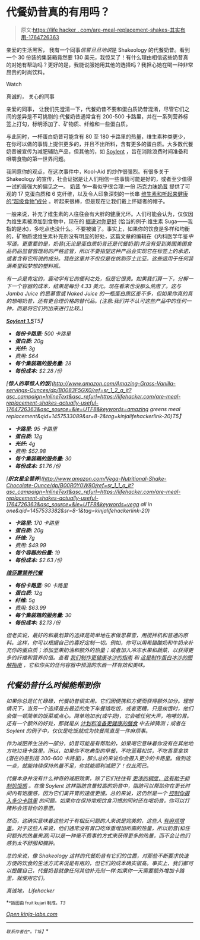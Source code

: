 # 代餐奶昔真的有用吗？

> 原文:[https://life hacker . com/are-meal-replacement-shakes-其实有用-1764726363](https://lifehacker.com/are-meal-replacement-shakes-actually-useful-1764726363)

亲爱的生活黑客，
我有一个同事*信誓旦旦地说*是 Shakeology 的代餐奶昔。看到一个 30 份装的集装箱竟然要 130 美元，我惊呆了！有什么理由相信这些奶昔真的对她有帮助吗？更好的是，我能说服她用其他的选择吗？我担心她在喝一种非常昂贵的时尚饮料。

Watch

真诚的，
关心的同事

亲爱的同事，
让我们先澄清一下，代餐奶昔不要和蛋白质奶昔混淆，尽管它们之间的差异是不可挑剔的:代餐奶昔通常含有 200-500 卡路里，并在一系列营养标签上打勾，标明添加了、矿物质、纤维和一些蛋白质。

与此同时，一杯蛋白奶昔可能含有 80 至 180 卡路里的热量，维生素种类更少，在你可以做的事情上提供更多的，并且不出所料，含有更多的蛋白质。大多数代餐奶昔被宣传为减肥辅助产品，但其他的，如 [Soylent](https://www.soylent.com) ，旨在消除浪费时间准备和咀嚼食物的第一世界问题。

我同意你的观点，在这次事件中，Kool-Aid 的炒作很强烈。有很多关于 Shakeology 的宣传，社会证据是让人们相信一些事情可能是好的，或者至少值得一试的最强大的偏见之一。 [奶昔](http://www.shakeology.com/en_US/) 乍一看似乎很合理:一份 [巧克力味奶昔](http://www.shakeology.com/c/document_library/get_file?uuid=1d66051a-61fd-4199-841b-16d24dae4c7b&groupId=59860) 提供了可观的 17 克蛋白质和 6 克纤维，以及令人印象深刻的一长串 [维生素和听起来健康的“超级食物”成分](https://lifehacker.com/superfoods-aren-t-super-they-should-be-your-normal-f-1732602955) 。听起来很棒，但是现在让我们戴上怀疑者的帽子。

一般来说，补充了维生素的人往往会有大胖的健康光环。人们可能会认为，仅仅因为维生素被添加到食物中，现在的 [据说对你更好](https://www.sciencebasedmedicine.org/vitamins-and-cancer-risk/) (恰当的例子:维生素 Suga——我指的是水)，多吃点也没什么。不要被骗了。事实上，如果你的饮食是多样和均衡的，矿物质或维生素补充剂没有明显的好处，这篇文章的编辑在《内科医学年鉴*中写道。更重要的是，奶昔(无论是蛋白质奶昔还是代餐奶昔)并没有受到美国美国食品药品监督管理局的严格监管，所以不要指望这种产品会实现它在标签上的承诺，或者含有它所说的成分。我在这里并不仅仅是在挑剔莎士比亚。这些适用于任何装满希望和梦想的塑料瓶。*

*有一点是肯定的，震动学有它的便利之处，但是它很贵。如果我们算一下，分解一下一个容器的成本，结果是每份 4.33 美元。现在看来也没那么荒唐了。这与 Jamba Juice 的思慕雪或 Naked Juice 的一瓶蛋白质区差不多，但如果你真的真的想喝奶昔，还有更合理价格的替代品。(注意:我们并不认可这些产品中的任何一种，而是将它们列出来进行比较。)* 

*[**Soylent 1.5**](https://www.soylent.com/product/powder/)T5】*

*   ***每份卡路里:** 500 卡路里* 
*   ***蛋白质:** 20g* 
*   ***光纤:** 3g* 
*   *费用: $64* 
*   ***每个集装箱的服务量:** 28* 
*   ***每份成本:** $2.28 /份* 

*[**惊人的草惊人的饭**](http://www.amazon.com/Amazing-Grass-Vanilla-servings-Ounces/dp/B0083F5GX0/ref=sr_1_2_a_it?asc_campaign=InlineText&asc_refurl=https://lifehacker.com/are-meal-replacement-shakes-actually-useful-1764726363&asc_source=&ie=UTF8&keywords=amazing greens meal replacement&qid=1457533089&sr=8-2&tag=kinjalifehackerlink-20)T5】*

*   ***卡路里:** 95 卡路里* 
*   ***蛋白质:** 12g* 
*   ***光纤:** 4g* 
*   *费用: $52.98* 
*   ***每个集装箱的服务量:** 30* 
*   ***每份成本:** $1.76 /份* 

*[**织女星全营养**](http://www.amazon.com/Vega-Nutritional-Shake-Chocolate-Ounce/dp/B00R0Y0W8O/ref=sr_1_1_a_it?asc_campaign=InlineText&asc_refurl=https://lifehacker.com/are-meal-replacement-shakes-actually-useful-1764726363&asc_source=&ie=UTF8&keywords=vega all in one&qid=1457533382&sr=8-1&tag=kinjalifehackerlink-20)*

*   ***卡路里:** 170 卡路里* 
*   ***蛋白质:** 20g* 
*   ***纤维:** 7g* 
*   *费用: $49.99* 
*   ***每个容器的份量:** 19* 
*   ***每份成本:** $2.63 /份* 

*[**维莎露营养代餐**](http://www.amazon.com/gp/product/B005ZA0VUO/ref=as_li_qf_sp_asin_il_tl?asc_campaign=InlineText&asc_refurl=https://lifehacker.com/are-meal-replacement-shakes-actually-useful-1764726363&asc_source=&camp=1789&creative=9325&creativeASIN=B005ZA0VUO&ie=UTF8&linkCode=as2&linkId=42IVLFBQSEPR4LRL&tag=kinjalifehackerlink-20)*

*   ***每份卡路里:** 90 卡路里* 
*   ***蛋白质:** 12g* 
*   ***纤维:** 5g* 
*   *费用: $63.99* 
*   ***每个集装箱的服务量:** 30* 
*   ***每份成本:** $2.13 /份* 

*但老实说，最好的和最划算的选择是简单地在家做思慕雪，用搅拌机和普通的原料。这样，你可以根据自己的喜好定制一切。例如，你可以用希腊酸奶和牛奶来补充你的蛋白质；添加坚果奶油和额外的热量；或者加入冷冻水果和蔬菜，以获得更多的纤维和营养价值。查看 [我们制作更健康冰沙的指南](http://vitals.lifehacker.com/are-smoothies-healthy-1696270191#_ga=1.195030052.840443020.1447564323) 和 [这是制作蛋白冰沙的图解指南](https://lifehacker.com/a-graphical-guide-to-quick-and-easy-protein-smoothies-1723473566) ，它和你买的任何容器中预混的东西一样有效和美味。*

## ***代餐奶昔什么时候能帮到你***

*如果你总是忙忙碌碌，代餐奶昔很实用。它们因便携和方便而获得额外加分。理想情况下，当另一个选择是去最近的免下车餐馆吃饭，或者更糟，只是挨饿时，他们会做一顿简单的饭菜或点心。简单地加水(或牛奶)，它会嘘任何大声，咆哮的胃。还有一个额外的好处，那就是从 [计划和准备更健康的膳食](https://lifehacker.com/how-to-shop-cook-and-eat-healthy-when-eating-for-one-1749385732) 中去掉猜测；或者在 Soylent 的例子中，仅仅是吃饭就成为快餐简直是一件麻烦事。*

*作为减肥养生法的一部分，奶昔可能是有帮助的，如果喝它意味着你没有在其他地方吃垃圾卡路里。所以，如果你不吃典型的早餐，不吃蓝莓松饼，不吃香草拿铁(潜在的差别是 300-600 卡路里)，那么总的来说你会摄入更少的卡路里。做到这一点，就能持续保持热量不足，你就能顺利减肥了！*仅此而已*。*

*代餐本身并没有什么神奇的减肥效果，除了它们往往有 [更浓的稠度，这有助于抑制饥饿感](http://vitals.lifehacker.com/choose-thicker-beverages-to-help-suppress-hunger-1737941410) 。在像 Soylent 这样脂肪含量较高的奶昔中，脂肪可以帮助你在更长时间内有饱腹感，因为它们离开胃的速度更慢。总的来说，这仍然是一个 [控制你摄入多少卡路里](http://vitals.lifehacker.com/exercise-vs-diet-which-is-more-important-for-weight-l-1677532039) 的问题。如果你在保持常规饮食习惯的同时还在喝奶昔，你可以打赌称会违背你的意愿。*

*然而，这确实意味着这些对于有相反问题的人来说是完美的，这些人 [有麻烦*增重*](http://vitals.lifehacker.com/a-skinny-persons-guide-to-gaining-weight-1683341104)。对于这些人来说，他们通常没有胃口吃体重增加所需的热量，所以奶昔(和任何额外的热量来源)可以是一种毫不费事的方式来获得更多的热量，而不会让他们感到太不舒服和臃肿。*

*总的来说，像 Shakeology 这样的代餐奶昔有它们的位置，对那些不断要求快速方便的饮食的生活方式来说是有用的，但它们的成本确实很高。事实上，我们都可以提醒自己，代餐奶昔就像任何其他补充剂一样:如果你一天需要额外增加卡路里，就使用它们。*

*真诚地，
Lifehacker*

*<small>*插图由 fruit kujari 制成。*T3</small>*

*[Open *kinja-labs.com*](http://kinja-labs.com/related-widget/?posts=1696270191,1754103461,1582968222&title=But%20If%20You're%20Still%20on%20That%20Smoothie%20Train%3A)*

* * *

*<small>*联系作者在*</small>[<small></small>](mailto:stephanie.lee@lifehacker.com)*<small>*。*T15】</small>**